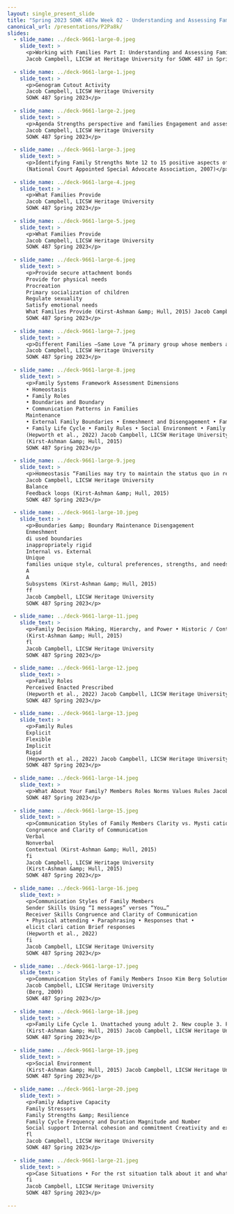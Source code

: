 ```yaml
---
layout: single_present_slide
title: "Spring 2023 SOWK 487w Week 02 - Understanding and Assessing Families"
canonical_url: /presentations/P2Pa8k/
slides:
  - slide_name: ../deck-9661-large-0.jpeg
    slide_text: >
      <p>Working with Families Part I: Understanding and Assessing Families
      Jacob Campbell, LICSW at Heritage University for SOWK 487 in Spring of 2023</p>
      
  - slide_name: ../deck-9661-large-1.jpeg
    slide_text: >
      <p>Genogram Cutout Activity
      Jacob Campbell, LICSW Heritage University
      SOWK 487 Spring 2023</p>
      
  - slide_name: ../deck-9661-large-2.jpeg
    slide_text: >
      <p>Agenda Strengths perspective and families Engagement and assessment with families
      Jacob Campbell, LICSW Heritage University
      SOWK 487 Spring 2023</p>
      
  - slide_name: ../deck-9661-large-3.jpeg
    slide_text: >
      <p>Identifying Family Strengths Note 12 to 15 positive aspects of the household pictured
      (National Court Appointed Special Advocate Association, 2007)</p>
      
  - slide_name: ../deck-9661-large-4.jpeg
    slide_text: >
      <p>What Families Provide
      Jacob Campbell, LICSW Heritage University
      SOWK 487 Spring 2023</p>
      
  - slide_name: ../deck-9661-large-5.jpeg
    slide_text: >
      <p>What Families Provide
      Jacob Campbell, LICSW Heritage University
      SOWK 487 Spring 2023</p>
      
  - slide_name: ../deck-9661-large-6.jpeg
    slide_text: >
      <p>Provide secure attachment bonds
      Provide for physical needs
      Procreation
      Primary socialization of children
      Regulate sexuality
      Satisfy emotional needs
      What Families Provide (Kirst-Ashman &amp; Hull, 2015) Jacob Campbell, LICSW Heritage University
      SOWK 487 Spring 2023</p>
      
  - slide_name: ../deck-9661-large-7.jpeg
    slide_text: >
      <p>Different Families —Same Love “A primary group whose members assume certain obligations for each other and generally share common residences.” (Kirst-Ashman &amp; Hull, 2015, p. 331)
      Jacob Campbell, LICSW Heritage University
      SOWK 487 Spring 2023</p>
      
  - slide_name: ../deck-9661-large-8.jpeg
    slide_text: >
      <p>Family Systems Framework Assessment Dimensions
      • Homeostasis
      • Family Roles
      • Boundaries and Boundary
      • Communication Patterns in Families
      Maintenance
      • External Family Boundaries • Enmeshment and Disengagement • Family Decision Making, Hierarchy, and Power
      • Family Life Cycle • Family Rules • Social Environment • Family Adaptive Capacity (Stressors and Strengths)
      (Hepworth et al., 2022) Jacob Campbell, LICSW Heritage University
      (Kirst-Ashman &amp; Hull, 2015)
      SOWK 487 Spring 2023</p>
      
  - slide_name: ../deck-9661-large-9.jpeg
    slide_text: >
      <p>Homeostasis “Families may try to maintain the status quo in response to family transitions in the life cycle or stressors associated with abrupt change to the family system itself (e.g., death, divorce, a new addition to the family, an abrupt move), or environmental events such as immigration or move to a new location, or changes in daily routines” (Hepworth et al., 2022, p. 196)
      Jacob Campbell, LICSW Heritage University
      Balance
      Feedback loops (Kirst-Ashman &amp; Hull, 2015)
      SOWK 487 Spring 2023</p>
      
  - slide_name: ../deck-9661-large-10.jpeg
    slide_text: >
      <p>Boundaries &amp; Boundary Maintenance Disengagement
      Enmeshment
      di used boundaries
      inappropriately rigid
      Internal vs. External
      Unique
      families unique style, cultural preferences, strengths, and needs
      A
      A
      Subsystems (Kirst-Ashman &amp; Hull, 2015)
      ff
      Jacob Campbell, LICSW Heritage University
      SOWK 487 Spring 2023</p>
      
  - slide_name: ../deck-9661-large-11.jpeg
    slide_text: >
      <p>Family Decision Making, Hierarchy, and Power • Historic / Context • Reason for distribution • Covert power • Power exibility • Family perspective
      (Kirst-Ashman &amp; Hull, 2015)
      fl
      Jacob Campbell, LICSW Heritage University
      SOWK 487 Spring 2023</p>
      
  - slide_name: ../deck-9661-large-12.jpeg
    slide_text: >
      <p>Family Roles
      Perceived Enacted Prescribed
      (Hepworth et al., 2022) Jacob Campbell, LICSW Heritage University
      SOWK 487 Spring 2023</p>
      
  - slide_name: ../deck-9661-large-13.jpeg
    slide_text: >
      <p>Family Rules
      Explicit
      Flexible
      Implicit
      Rigid
      (Hepworth et al., 2022) Jacob Campbell, LICSW Heritage University
      SOWK 487 Spring 2023</p>
      
  - slide_name: ../deck-9661-large-14.jpeg
    slide_text: >
      <p>What About Your Family? Members Roles Norms Values Rules Jacob Campbell, LICSW Heritage University
      SOWK 487 Spring 2023</p>
      
  - slide_name: ../deck-9661-large-15.jpeg
    slide_text: >
      <p>Communication Styles of Family Members Clarity vs. Mysti cation/ Incongruence
      Congruence and Clarity of Communication
      Verbal
      Nonverbal
      Contextual (Kirst-Ashman &amp; Hull, 2015)
      fi
      Jacob Campbell, LICSW Heritage University
      (Kirst-Ashman &amp; Hull, 2015)
      SOWK 487 Spring 2023</p>
      
  - slide_name: ../deck-9661-large-16.jpeg
    slide_text: >
      <p>Communication Styles of Family Members
      Sender Skills Using “I messages” verses “You…”
      Receiver Skills Congruence and Clarity of Communication
      • Physical attending • Paraphrasing • Responses that •
      elicit clari cation Brief responses
      (Hepworth et al., 2022)
      fi
      Jacob Campbell, LICSW Heritage University
      SOWK 487 Spring 2023</p>
      
  - slide_name: ../deck-9661-large-17.jpeg
    slide_text: >
      <p>Communication Styles of Family Members Insoo Kim Berg Solution-Focused Family Therapy Video (PsychotherapyNet, 2009)
      Jacob Campbell, LICSW Heritage University
      (Berg, 2009)
      SOWK 487 Spring 2023</p>
      
  - slide_name: ../deck-9661-large-18.jpeg
    slide_text: >
      <p>Family Life Cycle 1. Unattached young adult 2. New couple 3. Family with young children 4. Family with adolescents 5. Family that is launching children 6. Family in later life
      (Kirst-Ashman &amp; Hull, 2015) Jacob Campbell, LICSW Heritage University
      SOWK 487 Spring 2023</p>
      
  - slide_name: ../deck-9661-large-19.jpeg
    slide_text: >
      <p>Social Environment
      (Kirst-Ashman &amp; Hull, 2015) Jacob Campbell, LICSW Heritage University
      SOWK 487 Spring 2023</p>
      
  - slide_name: ../deck-9661-large-20.jpeg
    slide_text: >
      <p>Family Adaptive Capacity
      Family Stressors
      Family Strengths &amp; Resilience
      Family Cycle Frequency and Duration Magnitude and Number
      Social support Internal cohesion and commitment Creativity and exibility Appraisal, insight, and meaning Initiative and achievement Boundary setting (Kirst-Ashman &amp; Hull, 2015)
      fl
      Jacob Campbell, LICSW Heritage University
      SOWK 487 Spring 2023</p>
      
  - slide_name: ../deck-9661-large-21.jpeg
    slide_text: >
      <p>Case Situations • For the rst situation talk about it and what you would look for • For the second situation, role play it.
      fi
      Jacob Campbell, LICSW Heritage University
      SOWK 487 Spring 2023</p>
      
---
```

